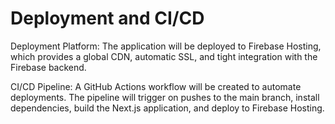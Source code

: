 # Deployment and CI/CD
Deployment Platform: The application will be deployed to Firebase Hosting, which provides a global CDN, automatic SSL, and tight integration with the Firebase backend.

CI/CD Pipeline: A GitHub Actions workflow will be created to automate deployments. The pipeline will trigger on pushes to the main branch, install dependencies, build the Next.js application, and deploy to Firebase Hosting.